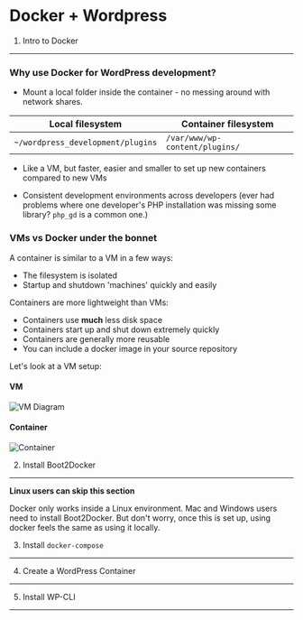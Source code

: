 Docker + Wordpress
==================

1. Intro to Docker
------------------

### Why use Docker for WordPress development?

 - Mount a local folder inside the container - no messing around with network shares.

| Local filesystem  | Container filesystem |
| ----------------  | -------------------- |
| `~/wordpress_development/plugins` | `/var/www/wp-content/plugins/` |

 - Like a VM, but faster, easier and smaller to set up new containers compared to new VMs

 - Consistent development environments across developers (ever had problems where one developer's PHP installation was missing some library? `php_gd` is a common one.)

### VMs vs Docker under the bonnet

A container is similar to a VM in a few ways:
 - The filesystem is isolated
 - Startup and shutdown 'machines' quickly and easily

Containers are more lightweight than VMs:
 - Containers use **much** less disk space
 - Containers start up and shut down extremely quickly
 - Containers are generally more reusable
 - You can include a docker image in your source repository


Let's look at a VM setup:
#### VM
![VM Diagram](https://www.docker.com/sites/default/files/what-is-docker-diagram.png)

#### Container
![Container](https://www.docker.com/sites/default/files/what-is-vm-diagram.png)


2. Install Boot2Docker
----------------------
**Linux users can skip this section**

Docker only works inside a Linux environment. Mac and Windows users need to install Boot2Docker. But don't worry, once this is set up, using docker feels the same as using it locally.

3. Install `docker-compose`
---------------------------

4. Create a WordPress Container
-------------------------------

5. Install WP-CLI
-----------------
